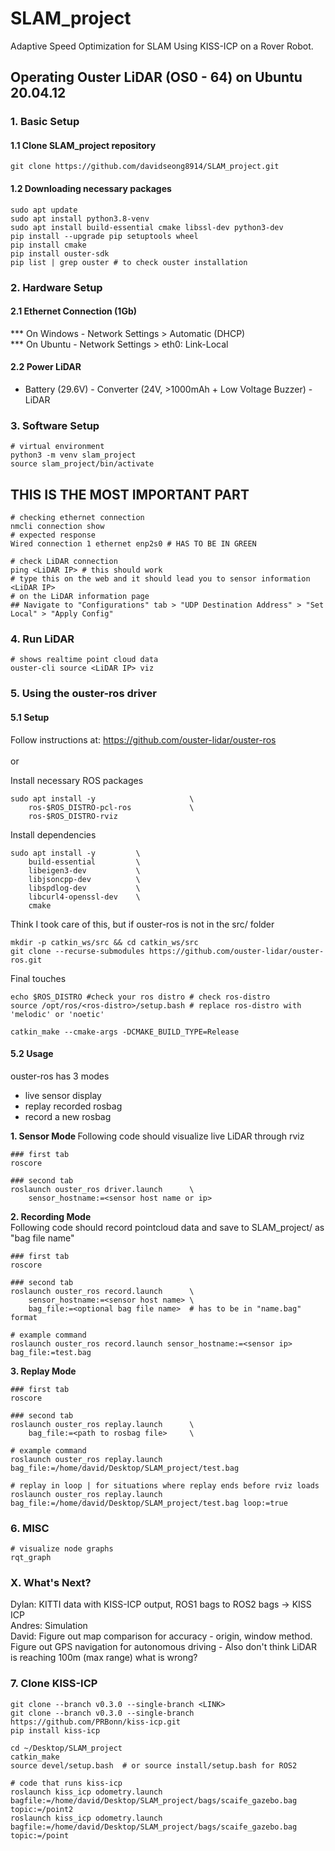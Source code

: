 # SLAM_project
Adaptive Speed Optimization for SLAM Using KISS-ICP on a Rover Robot.

## Operating Ouster LiDAR (OS0 - 64) on Ubuntu 20.04.12
### 1. Basic Setup
#### 1.1 Clone SLAM_project repository
```
git clone https://github.com/davidseong8914/SLAM_project.git
```
#### 1.2 Downloading necessary packages
``` linux
sudo apt update
sudo apt install python3.8-venv 
sudo apt install build-essential cmake libssl-dev python3-dev
pip install --upgrade pip setuptools wheel
pip install cmake
pip install ouster-sdk
pip list | grep ouster # to check ouster installation
```

### 2. Hardware Setup
#### 2.1 Ethernet Connection (1Gb) <br>
*** On Windows - Network Settings > Automatic (DHCP)<br>
*** On Ubuntu - Network Settings > eth0: Link-Local <br>
#### 2.2 Power LiDAR <br>
- Battery (29.6V) - Converter (24V, >1000mAh + Low Voltage Buzzer) - LiDAR

### 3. Software Setup
``` linux
# virtual environment
python3 -m venv slam_project
source slam_project/bin/activate
```
## THIS IS THE MOST IMPORTANT PART
```
# checking ethernet connection
nmcli connection show
# expected response
Wired connection 1 ethernet enp2s0 # HAS TO BE IN GREEN
```

```
# check LiDAR connection
ping <LiDAR IP> # this should work
# type this on the web and it should lead you to sensor information
<LiDAR IP>
# on the LiDAR information page
## Navigate to "Configurations" tab > "UDP Destination Address" > "Set Local" > "Apply Config"
```

### 4. Run LiDAR
```
# shows realtime point cloud data
ouster-cli source <LiDAR IP> viz 
```

### 5. Using the ouster-ros driver
#### 5.1 Setup
Follow instructions at: https://github.com/ouster-lidar/ouster-ros 
<br><br>
or
<br>

Install necessary ROS packages
```
sudo apt install -y                     \
    ros-$ROS_DISTRO-pcl-ros             \
    ros-$ROS_DISTRO-rviz
```

Install dependencies
```
sudo apt install -y         \
    build-essential         \
    libeigen3-dev           \
    libjsoncpp-dev          \
    libspdlog-dev           \
    libcurl4-openssl-dev    \
    cmake
```

Think I took care of this, but if ouster-ros is not in the src/ folder
```
mkdir -p catkin_ws/src && cd catkin_ws/src
git clone --recurse-submodules https://github.com/ouster-lidar/ouster-ros.git
```

Final touches
```
echo $ROS_DISTRO #check your ros distro # check ros-distro
source /opt/ros/<ros-distro>/setup.bash # replace ros-distro with 'melodic' or 'noetic'

catkin_make --cmake-args -DCMAKE_BUILD_TYPE=Release
```

#### 5.2 Usage
ouster-ros has 3 modes
- live sensor display
- replay recorded rosbag
- record a new rosbag

<b>1. Sensor Mode </b>
Following code should visualize live LiDAR through rviz

```linux
### first tab
roscore

### second tab
roslaunch ouster_ros driver.launch      \
    sensor_hostname:=<sensor host name or ip> 
```

<b>2. Recording Mode</b><br>
Following code should record pointcloud data and save to SLAM_project/ as "bag file name"

```
### first tab
roscore

### second tab
roslaunch ouster_ros record.launch      \
    sensor_hostname:=<sensor host name> \
    bag_file:=<optional bag file name>  # has to be in "name.bag" format

# example command
roslaunch ouster_ros record.launch sensor_hostname:=<sensor ip> bag_file:=test.bag
```

<b>3. Replay Mode </b>

```linux
### first tab
roscore

### second tab
roslaunch ouster_ros replay.launch      \
    bag_file:=<path to rosbag file>     \

# example command
roslaunch ouster_ros replay.launch bag_file:=/home/david/Desktop/SLAM_project/test.bag

# replay in loop | for situations where replay ends before rviz loads
roslaunch ouster_ros replay.launch bag_file:=/home/david/Desktop/SLAM_project/test.bag loop:=true
```


### 6. MISC
```
# visualize node graphs
rqt_graph 
```

### X. What's Next?
Dylan: KITTI data with KISS-ICP output, ROS1 bags to ROS2 bags -> KISS ICP <br>
Andres: Simulation <br>
David: Figure out map comparison for accuracy - origin, window method. Figure out GPS navigation for autonomous driving - Also don't think LiDAR is reaching 100m (max range) what is wrong? 


### 7. Clone KISS-ICP

```
git clone --branch v0.3.0 --single-branch <LINK>
git clone --branch v0.3.0 --single-branch https://github.com/PRBonn/kiss-icp.git
pip install kiss-icp

cd ~/Desktop/SLAM_project
catkin_make
source devel/setup.bash  # or source install/setup.bash for ROS2

# code that runs kiss-icp
roslaunch kiss_icp odometry.launch bagfile:=/home/david/Desktop/SLAM_project/bags/scaife_gazebo.bag topic:=/point2
roslaunch kiss_icp odometry.launch bagfile:=/home/david/Desktop/SLAM_project/bags/scaife_gazebo.bag topic:=/point
```
